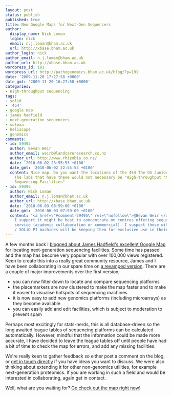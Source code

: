 ```yaml
---
layout: post
status: publish
published: true
title: New Google Maps for Next-Gen Sequencers
author:
  display_name: Nick Loman
  login: nick
  email: n.j.loman@bham.ac.uk
  url: http://xbase.bham.ac.uk
author_login: nick
author_email: n.j.loman@bham.ac.uk
author_url: http://xbase.bham.ac.uk
wordpress_id: 191
wordpress_url: http://pathogenomics.bham.ac.uk/blog/?p=191
date: '2009-11-20 17:27:58 +0000'
date_gmt: '2009-11-20 16:27:58 +0000'
categories:
- High-throughput sequencing
tags:
- solid
- '454'
- google map
- james hadfield
- next-generation sequencers
- solexa
- heliscope
- genomics
comments:
- id: 59495
  author: Bevan Weir
  author_email: weirb@landcareresearch.co.nz
  author_url: http://www.rhizobia.co.nz/
  date: '2010-06-02 23:55:53 +0100'
  date_gmt: '2010-06-02 22:55:53 +0100'
  content: Nice map. Do you want the locations of the 454 The GS Junior machines too?
    The labs that have these would not necessary be "High-throughput 'Next-Generation'
    Sequencing Facilities"
- id: 59496
  author: Nick Loman
  author_email: n.j.loman@bham.ac.uk
  author_url: http://xbase.bham.ac.uk
  date: '2010-06-03 08:59:00 +0100'
  date_gmt: '2010-06-03 07:59:00 +0100'
  content: "<a href=\"#comment-59495\" rel=\"nofollow\">@Bevan Weir </a> \r\nHmm.
    I support it might be best to concentrate on centres offering sequencing as a
    service (academic collaboration or commercial). I suspect those with GS Junior
    / SOLiD PI machines will be keeping them for exclusive use in their labs."
---
```

<p>A few months back I <a href="http://pathogenomics.bham.ac.uk/blog/2009/08/sequencing-in-the-u-k/">blogged about James Hadfield's excellent Google Map</a> for locating next-generation sequencing facilities. Some time has passed and the map has become very popular with over 100,000 views registered. Keen to create this into a really great community resource, James and I have been collaborating in our spare time on <a href="http://pathogenomics.bham.ac.uk/hts/">a revamped version</a>. There are a couple of major improvements over the first version;</p>
<ul>
<li>you can now filter down to locate and compare sequencing platforms</li>
<li>the placemarkers are now clustered to make the map faster and to make it easier to visualise hotspots of sequencing machines</li>
<li>it is now easy to add new genomics platforms (including microarrays) as they become available</li>
<li>you can easily add and edit facilities, which is subject to moderation to prevent spam</li>
</ul>
<p>Perhaps most excitingly for stats-nerds, this is all database-driven so the long awaited league tables of sequencing platforms can be calculated automatically. However, mindful that the information could be made more accurate, I have decided to leave the league tables off until people have had a bit of time to check the map for errors, and add any missing facilities.</p>
<p>We're really keen to gather feedback so either post a comment on the blog, or <a href="mailto:n.j.loman@bham.ac.uk">get in touch directly</a> if you have ideas you want to discuss. We were also thinking about extending it for other non-genomics utilities, for example next-generation proteomics. If you are working in such a field and would be interested in collaborating, again get in contact.</p>
<p>Well, what are you waiting for? <a href="http://pathogenomics.bham.ac.uk/hts/">Go check out the map right now</a>!</p>

